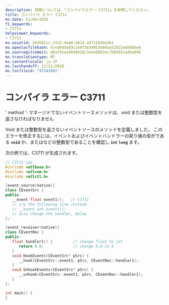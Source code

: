 ```yaml
---
description: 詳細については、「コンパイラエラー C3711」を参照してください。
title: コンパイラ エラー C3711
ms.date: 11/04/2016
f1_keywords:
- C3711
helpviewer_keywords:
- C3711
ms.assetid: 26d581cc-2153-4ee0-b814-a371184be3e1
ms.openlocfilehash: 5ced0d5e83c149f3634053680aa52821e0d9bbe8
ms.sourcegitcommit: d6af41e42699628c3e2e6063ec7b03931a49a098
ms.translationtype: MT
ms.contentlocale: ja-JP
ms.lasthandoff: 12/11/2020
ms.locfileid: "97241691"
---
```

# <a name="compiler-error-c3711"></a>コンパイラ エラー C3711

' method ': マネージドでないイベントソースメソッドは、void または整数型を返さなければなりません

Void または整数型を返さないイベントソースのメソッドを定義しました。 このエラーを修正するには、イベントおよびイベントハンドラーの戻り値の型がである **`void`** か、またはなどの整数型であることを確認し **`int`** **`long`** ます。

次の例では、C3711 が生成されます。

```cpp
// C3711.cpp
#include <atlbase.h>
#include <atlcom.h>
#include <atlctl.h>

[event_source(native)]
class CEventSrc {
public:
   __event float event1();   // C3711
   // try the following line instead
   // __event int event1();
   // also change the handler, below
};

[event_receiver(native)]
class CEventRec {
public:
   float handler1() {         // change float to int
      return 0.0;             // change 0.0 to 0
   }
   void HookEvents(CEventSrc* pSrc) {
      __hook(CEventSrc::event1, pSrc, CEventRec::handler1);
   }
   void UnhookEvents(CEventSrc* pSrc) {
      __unhook(CEventSrc::event1, pSrc, CEventRec::handler1);
   }
};

int main() {
}
```
